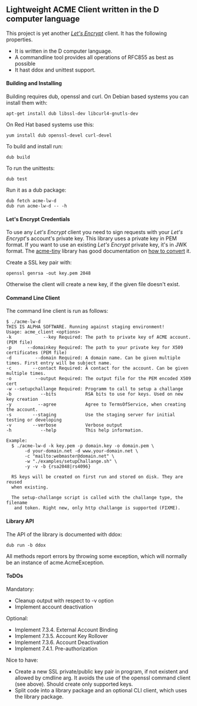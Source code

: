 
## Lightweight ACME Client written in the D computer language

This project is yet another [_Let's Encrypt_](https://letsencrypt.org) client.
It has the following properties.

* It is written in the D computer language.
* A commandline tool provides all operations of RFC855 as best as possible
* It hast ddox and unittest support.

#### Building and Installing

Building requires dub, openssl and curl. On Debian based systems you can
install them with:
```
apt-get install dub libssl-dev libcurl4-gnutls-dev
```

On Red Hat based systems use this:
```
yum install dub openssl-devel curl-devel
```

To build and install run:
```
dub build
```

To run the unittests:
```
dub test
```

Run it as a dub package:
```
dub fetch acme-lw-d
dub run acme-lw-d -- -h
```

#### Let's Encrypt Credentials

To use any _Let's Encrypt_ client you need to sign requests with your _Let's Encrypt_'s account's private key.
This library uses a private key in PEM format. If you want to use an existing _Let's Encrypt_ private key, it's in JWK
format. The [acme-tiny](https://github.com/diafygi/acme-tiny) library has good documentation on
[how to convert](https://github.com/diafygi/acme-tiny#use-existing-lets-encrypt-key) it.

Create a SSL key pair with:
```
openssl genrsa -out key.pem 2048
```

Otherwise the client will create a new key, if the given file doesn't exist.

#### Command Line Client

The command line client is run as follows:

```
$ ./acme-lw-d
THIS IS ALPHA SOFTWARE. Running against staging environment!
Usage: acme_client <options>
-k            --key Required: The path to private key of ACME account. (PEM file)
-p      --domainkey Required: The path to your private key for X509 certificates (PEM file)
-d         --domain Required: A domain name. Can be given multiple times. First entry will be subject name.
-c        --contact Required: A contact for the account. Can be given multiple times.
-o         --output Required: The output file for the PEM encoded X509 cert
-w --setupchallange Required: Programm to call to setup a challange
-b           --bits           RSA bits to use for keys. Used on new key creation
-y          --agree           Agree to TermsOfService, when creating the account.
-s        --staging           Use the staging server for initial testing or developing
-v        --verbose           Verbose output
-h           --help           This help information.

Example:
  $ ./acme-lw-d -k key.pem -p domain.key -o domain.pem \
       -d your-domain.net -d www.your-domain.net \
       -c "mailto:webmaster@domain.net" \
       -w "./examples/setupChallange.sh" \
       -y -v -b {rsa2048|rs4096}

  RS keys will be created on first run and stored on disk. They are reused
  when existing.

  The setup-challange script is called with the challange type, the filename
   and token. Right new, only http challange is supported (FIXME).
```

#### Library API

The API of the library is documented with ddox:
```
dub run -b ddox
```

All methods report errors by throwing some exception, which will normally be an instance of acme.AcmeException.

#### ToDOs

Mandatory:
* Cleanup output with respect to -v option
* Implement account deactivation

Optional:
* Implement 7.3.4.  External Account Binding
* Implement 7.3.5.  Account Key Rollover
* Implement 7.3.6.  Account Deactivation
* Implement 7.4.1.  Pre-authorization

Nice to have:
* Create a new SSL private/public key pair in program, if not existent and allowed by cmdline arg.
  It avoids the use of the openssl command client (see above). Should create only supported keys.
* Split code into a library package and an optional CLI client, which uses the library package.

